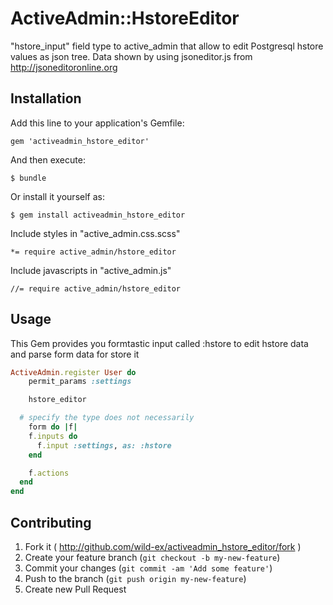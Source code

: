 # ActiveAdmin::HstoreEditor

"hstore_input" field type to active_admin that allow to edit Postgresql hstore values as json tree.
Data shown by using jsoneditor.js from http://jsoneditoronline.org

## Installation

Add this line to your application's Gemfile:

    gem 'activeadmin_hstore_editor'

And then execute:

    $ bundle

Or install it yourself as:

    $ gem install activeadmin_hstore_editor

Include styles in "active_admin.css.scss"

    *= require active_admin/hstore_editor

Include javascripts in "active_admin.js"

    //= require active_admin/hstore_editor

## Usage

This Gem provides you formtastic input called :hstore to edit hstore data and parse form data for store it


```ruby
ActiveAdmin.register User do
	permit_params :settings

	hstore_editor

  # specify the type does not necessarily
	form do |f|
    f.inputs do
      f.input :settings, as: :hstore
    end

    f.actions
  end
end
```

## Contributing

1. Fork it ( http://github.com/wild-ex/activeadmin_hstore_editor/fork )
2. Create your feature branch (`git checkout -b my-new-feature`)
3. Commit your changes (`git commit -am 'Add some feature'`)
4. Push to the branch (`git push origin my-new-feature`)
5. Create new Pull Request
